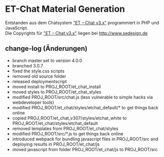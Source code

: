 # ET-Chat Material Generation
Entstanden aus dem Chatsystem ["ET – Chat v3.x"](http://www.sedesign.de/de_produkte_chat-v3.html) programmiert in PHP und JavaScript.<br />
Die Copyrights für ["ET – Chat v3.x"](http://www.sedesign.de/de_produkte_chat-v3.html) liegen bei http://www.sedesign.de

## change-log (Änderungen)
* branch master set to version 4.0.0
* branched 3.0.7
* fixed the style.css scripts
* removed old source folder
* released deploymentscript
* moved install to PROJ_ROOT/et_chat_install
* moved styles to PROJ_ROOT/et_chat_styles
* modified PROJ_ROOT/src/chat.js (less vulnerable to simple hacks via webdeveloper tools)
* modified PROJ_ROOT/et_chat/styles/etchat_default/* to get things back online
* copied PROJ_ROOT/et_chat_v307/styles/etchat_white to PROJ_ROOT/et_chat/styles/etchat_default
* removed templates from PROJ_ROOT/et_chat/styles
* modified PROJ_ROOT/src/*.js to get things back online
* introduced webpack for bundling javascript files in PROJ_ROOT/src and deploying results in PROJ_ROOT/et_chat/js
* moved javascript from folder PROJ_ROOT/et_chat/js to PROJ_ROOT/src